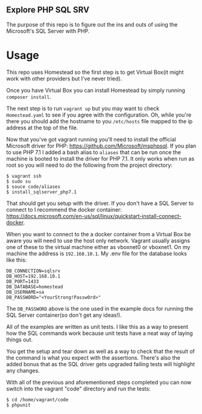 ## Explore PHP SQL SRV

The purpose of this repo is to figure out the ins and outs of using the Microsoft's SQL Server with PHP.

# Usage
This repo uses Homestead so the first step is to get Virtual Box(it might work with other providers but I've never tried).

Once you have Virtual Box you can install Homestead by simply running `composer install`.

The next step is to run `vagrant up` but you may want to check `Homestead.yaml` to see if you agree with the configuration. Oh, while you're there you should add the hostname to you `/etc/hosts` file mapped to the ip address at the top of the file.

Now that you've got vagrant running you'll need to install the official Microsoft driver for PHP: https://github.com/Microsoft/msphpsql. If you plan to use PHP 7.1 I added a bash alias to `aliases` that can be run once the machine is booted to install the driver for PHP 7.1. It only works when run as root so you will need to do the following from the project directory:

```
$ vagrant ssh
$ sudo su
$ souce code/aliases
$ install_sqlserver_php7.1
```

That should get you setup with the driver. If you don't have a SQL Server to connect to I recommend the docker container: https://docs.microsoft.com/en-us/sql/linux/quickstart-install-connect-docker.

When you want to connect to the a docker container from a Virtual Box be aware you will need to use the host only network. Vagrant usually assigns one of these to the virtual machine either as vboxnet0 or vboxnet1. On my machine the address is `192.168.10.1`. My .env file for the database looks like this:

```text
DB_CONNECTION=sqlsrv
DB_HOST=192.168.10.1
DB_PORT=1433
DB_DATABASE=homestead
DB_USERNAME=sa
DB_PASSWORD="<YourStrong!Passw0rd>"
```

The `DB_PASSWORD` above is the one used in the example docs for running the SQL Server container(so don't get any ideas!).

All of the examples are written as unit tests. I like this as a way to present how the SQL commands work because unit tests have a neat way of laying things out.

You get the setup and tear down as well as a way to check that the result of the command is what you expect with the assertions. There's also the added bonus that as the SQL driver gets upgraded failing tests will highlight any changes.

With all of the previous and aforementioned steps completed you can now switch into the vagrant "code" directory and run the tests:

```text
$ cd /home/vagrant/code
$ phpunit
```